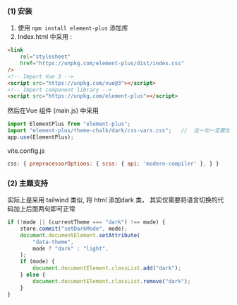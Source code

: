 ### (1) 安装 
1.  使用 `npm install element-plus` 添加库  
2.  Index.html 中采用 :
```HTML
<link
	rel="stylesheet"
	href="https://unpkg.com/element-plus/dist/index.css"
/>
<!-- Import Vue 3 -->
<script src="https://unpkg.com/vue@3"></script>
<!-- Import component library -->
<script src="https://unpkg.com/element-plus"></script>
```

然后在Vue 组件 (main.js) 中采用 
```js
import ElementPlus from "element-plus";
import "element-plus/theme-chalk/dark/css-vars.css";   //  这一句一定要加上 
app.use(ElementPlus);
```

vite.config.js 
```js
css: { preprocessorOptions: { scss: { api: 'modern-compiler' }, } }
```

### (2) 主题支持
实际上是采用  tailwind  类似, 将 html 添加dark 类， 其实仅需要将语言切换的代码加上后面两句即可正常 
```ts
if (!mode || (currentTheme === "dark") !== mode) {
	store.commit("setDarkMode", mode);
	document.documentElement.setAttribute(
		"data-theme",
		mode ? "dark" : "light",
	);
	if (mode) {
		document.documentElement.classList.add("dark");
	} else {
		document.documentElement.classList.remove("dark");
	}
}
```
